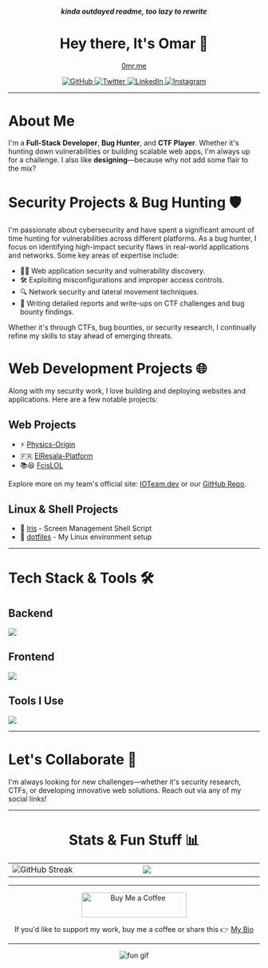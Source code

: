 <h5 align="center">kinda outdayed readme, too lazy to rewrite</h5>
<h1 align="center">Hey there, It's Omar 👋</h1>

<p align="center">
  <a href="https://0mr.me">0mr.me</a>
</p>

<p align="center">
  <a href="https://github.com/daMushrm" target="_blank">
    <img src="https://img.shields.io/badge/github-%2324292e.svg?&style=for-the-badge&logo=github&logoColor=white" alt="GitHub" />
  </a>
  <a href="https://twitter.com/daMushrm" target="_blank">
    <img src="https://img.shields.io/badge/twitter-%2300acee.svg?&style=for-the-badge&logo=twitter&logoColor=white" alt="Twitter" />
  </a>
  <a href="https://linkedin.com/in/omarmhasan" target="_blank">
    <img src="https://img.shields.io/badge/linkedin-%231E77B5.svg?&style=for-the-badge&logo=linkedin&logoColor=white" alt="LinkedIn" />
  </a>
  <a href="https://instagram.com/omarandhisart" target="_blank">
    <img src="https://img.shields.io/badge/instagram-%23000000.svg?&style=for-the-badge&logo=instagram&logoColor=white" alt="Instagram" />
  </a>
</p>

---

# About Me

I'm a **Full-Stack Developer**, **Bug Hunter**, and **CTF Player**. Whether it's hunting down vulnerabilities or building scalable web apps, I'm always up for a challenge. I also like **designing**—because why not add some flair to the mix?

# Security Projects & Bug Hunting 🛡️

I'm passionate about cybersecurity and have spent a significant amount of time hunting for vulnerabilities across different platforms. As a bug hunter, I focus on identifying high-impact security flaws in real-world applications and networks. Some key areas of expertise include:

- 🕵️‍♂️ Web application security and vulnerability discovery.
- 🛠️ Exploiting misconfigurations and improper access controls.
- 🔍 Network security and lateral movement techniques.
- 📄 Writing detailed reports and write-ups on CTF challenges and bug bounty findings.

Whether it's through CTFs, bug bounties, or security research, I continually refine my skills to stay ahead of emerging threats.

# Web Development Projects 🌐

Along with my security work, I love building and deploying websites and applications. Here are a few notable projects:

## Web Projects
- ⚡ [Physics-Origin](https://physics-origin.vercel.app)
- 🇫🇷 [ElResala-Platform](https://elresala-platform.vercel.app)
- 📚😆 [FcisLOL](https://fcislol.vercel.app)

Explore more on my team's official site: [IOTeam.dev](https://ioteam.dev) or our [GitHub Repo](https://github.com/IOTeamOfficial).

## Linux & Shell Projects
- 👀 [Iris](https://github.com/daMushrm/iris) - Screen Management Shell Script
- 📂 [dotfiles](https://github.com/daMushrm/dotfiles) - My Linux environment setup

---

# Tech Stack & Tools 🛠️

## Backend
<img src="https://skillicons.dev/icons?i=js,ts,nodejs,nextjs,express,mongo,postgres,prisma,python,linux,php,laravel" />

## Frontend
<img src="https://skillicons.dev/icons?i=js,ts,react,nextjs,html,css,tailwind" />

## Tools I Use
<img src="https://skillicons.dev/icons?i=linux,git,docker,npm" />

---

# Let's Collaborate 🤝

I'm always looking for new challenges—whether it's security research, CTFs, or developing innovative web solutions. Reach out via any of my social links!

---

<h1 align="center">Stats & Fun Stuff 📊</h1>

<table align="center">
  <tr>
    <td width="500px">
      <img align="center" src="https://github-readme-streak-stats.herokuapp.com/?user=daMushrm&theme=dark" alt="GitHub Streak" />
    </td>
    <td width="500px">
        <img src="https://github-readme-stats.vercel.app/api/top-langs/?username=daMushrm&hide_border=true&layout=compact&theme=dark" align="center" />
    </td>
  </tr>
</table>

---

<p align="center">
  <a href="https://www.buymeacoffee.com/omarmhasan">
    <img src="https://cdn.buymeacoffee.com/buttons/v2/default-yellow.png" height="50" width="210" alt="Buy Me a Coffee" />
  </a>
</p>
<p align="center">
  If you'd like to support my work, buy me a coffee or share this 👉 <a href="https://omarmhasan.bio.link/" target="_blank">My Bio</a>
</p>

---

<p align="center">
  <img src="https://media4.giphy.com/media/v1.Y2lkPTc5MGI3NjExaHFrYTdqc3cwemR3Y293eW4yc2o4aXVyazdpdzFnNmFxZnZ6aTl1ZyZlcD12MV9pbnRlcm5hbF9naWZfYnlfaWQmY3Q9Zw/bSEkPdQfsSHCMYn7fD/giphy.gif" alt="fun gif">
</p>
